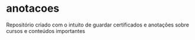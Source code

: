 # anotacoes
Repositório criado com o intuito de guardar certificados e anotações sobre cursos e conteúdos importantes
